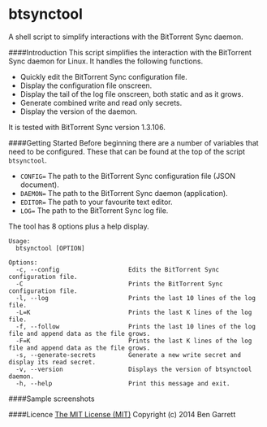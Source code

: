btsynctool
==========

A shell script to simplify interactions with the BitTorrent Sync daemon.

####Introduction
This script simplifies the interaction with the BitTorrent Sync daemon for Linux. It handles the following functions.
* Quickly edit the BitTorrent Sync configuration file.
* Display the configuration file onscreen.
* Display the tail of the log file onscreen, both static and as it grows.
* Generate combined write and read only secrets.
* Display the version of the daemon.

It is tested with BitTorrent Sync version 1.3.106.

####Getting Started
Before beginning there are a number of variables that need to be configured. These that can be found at the top of the script `btsynctool`.
* `CONFIG=` The path to the BitTorrent Sync configuration file (JSON document).
* `DAEMON=` The path to the BitTorrent Sync daemon (application).
* `EDITOR=` The path to your favourite text editor.
* `LOG=`    The path to the BitTorrent Sync log file.

The tool has 8 options plus a help display.
```
Usage:
  btsynctool [OPTION]

Options:
  -c, --config                   Edits the BitTorrent Sync configuration file.
  -C                             Prints the BitTorrent Sync configuration file.
  -l, --log                      Prints the last 10 lines of the log file.
  -L=K                           Prints the last K lines of the log file.
  -f, --follow                   Prints the last 10 lines of the log file and append data as the file grows.
  -F=K                           Prints the last K lines of the log file and append data as the file grows.
  -s, --generate-secrets         Generate a new write secret and display its read secret.
  -v, --version                  Displays the version of btsynctool daemon.
  -h, --help                     Print this message and exit.
```

####Sample screenshots

####Licence
[The MIT License (MIT)](http://opensource.org/licenses/MIT)
Copyright (c) 2014 Ben Garrett
